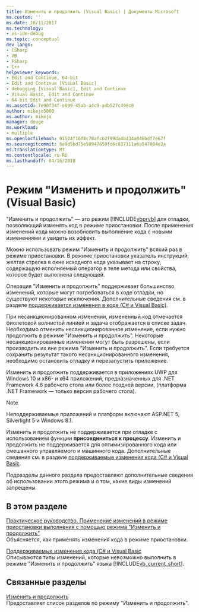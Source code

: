```yaml
---
title: Изменить и продолжить (Visual Basic) | Документы Microsoft
ms.custom: ''
ms.date: 10/11/2017
ms.technology:
- vs-ide-debug
ms.topic: conceptual
dev_langs:
- CSharp
- VB
- FSharp
- C++
helpviewer_keywords:
- Edit and Continue, 64-bit
- Edit and Continue [Visual Basic]
- debugging [Visual Basic], Edit and Continue
- Visual Basic, Edit and Continue
- 64-bit Edit and Continue
ms.assetid: 7e90f34f-e699-45ab-a4c9-a4b527c498c8
author: mikejo5000
ms.author: mikejo
manager: douge
ms.workload:
- multiple
ms.openlocfilehash: 91524f16f8c78afcb2f99da4b434a046bdf7e67f
ms.sourcegitcommit: 6a9d5bd75e50947659fd6c837111a6a547884e2a
ms.translationtype: MT
ms.contentlocale: ru-RU
ms.lasthandoff: 04/16/2018
---
```

# <a name="edit-and-continue-visual-basic"></a>Режим "Изменить и продолжить" (Visual Basic)
"Изменить и продолжить" — это режим [!INCLUDE[vbprvb](../code-quality/includes/vbprvb_md.md)] для отладки, позволяющий изменять код в режиме приостановки. После применения изменений кода можно возобновить выполнение кода с новыми изменениями и увидеть их эффект.  
  
 Можно использовать режим "Изменить и продолжить" всякий раз в режиме приостановки. В режиме приостановки указатель инструкций, желтая стрелка в окне исходного кода указывает на строку, содержащую исполняемый оператор в теле метода или свойства, которое будет выполнена следующей.

 Операция "Изменить и продолжить" поддерживает большинство изменений, которые могут потребоваться в ходе отладки, но существуют некоторые исключения. Дополнительные сведения см. в разделе [поддерживается изменения в коде (C# и Visual Basic)](../debugger/supported-code-changes-csharp.md).   
  
 При несанкционированном изменении, измененный код отмечается фиолетовой волнистой линией и задача отображается в списке задач. Необходимо отменить несанкционированное изменение, если нужно продолжить в режиме "Изменить и продолжить". Некоторые несанкционированные изменения могут быть разрешены, если производить их вне режима "Изменить и продолжить". Если требуется сохранить результат такого несанкционированного изменения, необходимо остановить отладку и перезапустить приложение.  
  
 Изменить и продолжить поддерживается в приложениях UWP для Windows 10 и x86- и x64 приложений, предназначенных для .NET Framework 4.6 рабочего стола или более поздней версии, (платформа .NET Framework — только версия рабочего стола).

 > [!NOTE]
 > Неподдерживаемые приложений и платформ включают ASP.NET 5, Silverlight 5 и Windows 8.1.
  
 Изменить и продолжить не поддерживается при отладке с использованием функции **присоединиться к процессу**. Изменить и продолжить не поддерживается для оптимизированного кода или смешанного управляемого и машинного кода. Дополнительные сведения см. в разделе [поддерживаемые изменения кода (C# и Visual Basic](../debugger/supported-code-changes-csharp.md).
  
 Подразделы данного раздела предоставляют дополнительные сведения об использовании этого режима и о том, какие виды изменений запрещены.  
  
## <a name="in-this-section"></a>В этом разделе  
 [Практическое руководство. Применение изменений в режиме приостановки выполнения с помощью режима "Изменить и продолжить"](../debugger/how-to-apply-edits-in-break-mode-with-edit-and-continue.md)  
 Объясняется, как применять изменения кода в режиме приостановки.  
  
 [Поддерживаемые изменения кода (C# и Visual Basic](../debugger/supported-code-changes-csharp.md)   
 Описываются типы изменений, которые невозможно выполнить в режиме "Изменить и продолжить" языка [!INCLUDE[vb_current_short](../debugger/includes/vb_current_short_md.md)].  
  
## <a name="related-sections"></a>Связанные разделы  
 [Изменить и продолжить](../debugger/edit-and-continue.md)  
 Предоставляет список разделов по режиму "Изменить и продолжить".